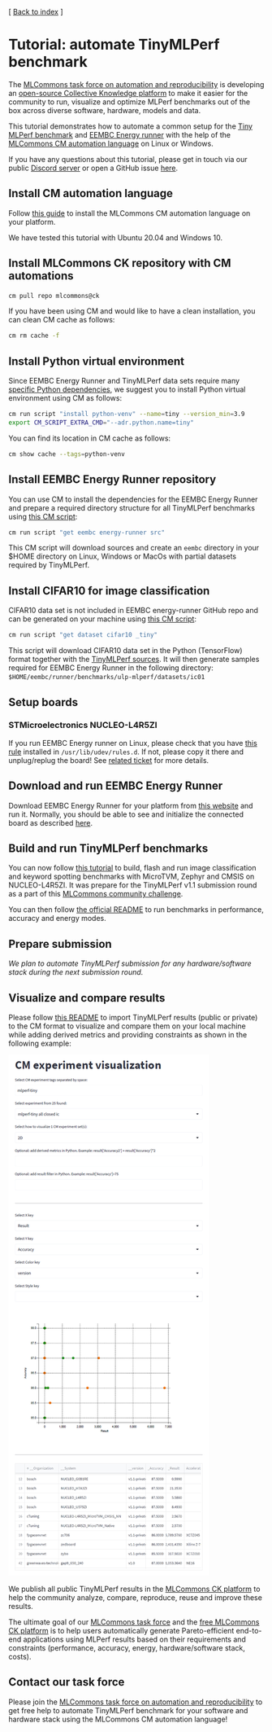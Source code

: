 [ [Back to index](../README.md) ]

# Tutorial: automate TinyMLPerf benchmark

The [MLCommons task force on automation and reproducibility](https://github.com/mlcommons/ck/blob/master/docs/taskforce.md)
is developing an [open-source Collective Knowledge platform](https://access.cknowledge.org/playground/?action=experiments&tags=mlperf-tiny)
to make it easier for the community to run, visualize and optimize MLPerf benchmarks 
out of the box across diverse software, hardware, models and data.

This tutorial demonstrates how to automate a common setup for the [Tiny MLPerf benchmark](https://github.com/mlcommons/tiny)
and [EEMBC Energy runner](https://github.com/eembc/energyrunner) with the help 
of the [MLCommons CM automation language](https://github.com/mlcommons/ck/blob/master/docs/README.md)
on Linux or Windows.

If you have any questions about this tutorial, please get in touch via our public [Discord server](https://discord.gg/JjWNWXKxwT)
or open a GitHub issue [here](https://github.com/mlcommons/ck/issues).

## Install CM automation language

Follow [this guide](https://github.com/mlcommons/ck/blob/master/docs/installation.md) 
to install the MLCommons CM automation language on your platform. 

We have tested this tutorial with Ubuntu 20.04 and Windows 10.

## Install MLCommons CK repository with CM automations

```bash
cm pull repo mlcommons@ck
```

If you have been using CM and would like to have a clean installation,
you can clean CM cache as follows:
```bash
cm rm cache -f
```

## Install Python virtual environment

Since EEMBC Energy Runner and TinyMLPerf data sets require many [specific Python dependencies](https://github.com/mlcommons/ck/blob/master/cm-mlops/script/get-dataset-cifar10/requirements.txt),
we suggest you to install Python virtual environment using CM as follows:

```bash
cm run script "install python-venv" --name=tiny --version_min=3.9
export CM_SCRIPT_EXTRA_CMD="--adr.python.name=tiny"
```

You can find its location in CM cache as follows:
```bash
cm show cache --tags=python-venv
```

## Install EEMBC Energy Runner repository

You can use CM to install the dependencies for the EEMBC Energy Runner 
and prepare a required directory structure for all TinyMLPerf benchmarks using [this CM script](https://github.com/mlcommons/ck/tree/master/cm-mlops/script/get-mlperf-tiny-eembc-energy-runner-src):
```bash
cm run script "get eembc energy-runner src"
```

This CM script will download sources and create an `eembc` directory 
in your $HOME directory on Linux, Windows or MacOs
with partial datasets required by TinyMLPerf.

## Install CIFAR10 for image classification

CIFAR10 data set is not included in EEMBC energy-runner GitHub repo and can be generated on your machine
using [this CM script](https://github.com/mlcommons/ck/tree/master/cm-mlops/script/get-dataset-cifar10):
```bash
cm run script "get dataset cifar10 _tiny"
```

This script will download CIFAR10 data set in the Python (TensorFlow) format 
together with the [TinyMLPerf sources](https://github.com/mlcommons/ck/tree/master/cm-mlops/script/get-mlperf-tiny-src).
It will then generate samples required for EEMBC Energy Runner in the following directory:
`$HOME/eembc/runner/benchmarks/ulp-mlperf/datasets/ic01`

## Setup boards

### STMicroelectronics NUCLEO-L4R5ZI

If you run EEMBC Energy runner on Linux, please check that you have [this rule](https://github.com/stlink-org/stlink/blob/develop/config/udev/rules.d/49-stlinkv2-1.rules) 
installed in `/usr/lib/udev/rules.d`. If not, please copy it there and unplug/replug the board! See [related ticket](https://github.com/mlcommons/ck/issues/606) for more details.



## Download and run EEMBC Energy Runner

Download EEMBC Energy Runner for your platform from [this website](https://www.eembc.org/energyrunner/mlperftiny)
and run it. Normally, you should be able to see and initialize the connected board as described 
[here](https://github.com/eembc/energyrunner#software-setup).



## Build and run TinyMLPerf benchmarks

You can now follow [this tutorial](reproduce-mlperf-tiny.md) to build, flash and run image classification and keyword spotting
benchmarks with MicroTVM, Zephyr and CMSIS on NUCLEO-L4R5ZI. It was prepare for the TinyMLPerf v1.1 submission round
as a part of this [MLCommons community challenge](https://access.cknowledge.org/playground/?action=challenges&name=d98cd66e0e5641f7).

You can then follow [the official README](https://github.com/eembc/energyrunner#README.md) to run benchmarks
in performance, accuracy and energy modes.


## Prepare submission

*We plan to automate TinyMLPerf submission for any hardware/software stack during the next submission round.*



## Visualize and compare results

Please follow [this README](../../cm-mlops/script/import-mlperf-tiny-to-experiment/README-extra.md)
to import TinyMLPerf results (public or private) to the CM format to visualize and compare them
on your local machine while adding derived metrics and providing constraints as shown in the following example:

![](../../cm-mlops/script/import-mlperf-tiny-to-experiment/assets/cm-visualization-and-customization-of-tinymlperf-results.png)


We publish all public TinyMLPerf results in the [MLCommons CK platform](https://access.cknowledge.org/playground/?action=experiments&tags=mlperf-tiny)
to help the community analyze, compare, reproduce, reuse and improve these results.

The ultimate goal of our [MLCommons task force](../taskforce.md) and the [free MLCommons CK platform](https://access.cknowledge.org)
is to help users automatically generate Pareto-efficient
end-to-end applications using MLPerf results based on their requirements and constraints
(performance, accuracy, energy, hardware/software stack, costs).



## Contact our task force

Please join the [MLCommons task force on automation and reproducibility](https://github.com/mlcommons/ck/blob/master/docs/taskforce.md)
to get free help to automate TinyMLPerf benchmark for your software and hardware stack using the MLCommons CM automation language!

